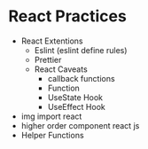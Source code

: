 # React Practices 


- React Extentions 
    - Eslint (eslint define rules)
    - Prettier
    - React Caveats
        - callback functions
        - Function 
        - UseState Hook
        - UseEffect Hook
- img import react
- higher order component react js
- Helper Functions



